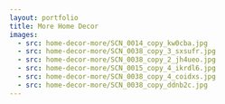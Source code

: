 ```yaml
---
layout: portfolio
title: More Home Decor
images:
  - src: home-decor-more/SCN_0014_copy_kw0cba.jpg
  - src: home-decor-more/SCN_0038_copy_3_sxsufr.jpg
  - src: home-decor-more/SCN_0038_copy_2_jh4ueo.jpg
  - src: home-decor-more/SCN_0015_copy_4_ikrdl6.jpg
  - src: home-decor-more/SCN_0038_copy_4_coidxs.jpg
  - src: home-decor-more/SCN_0038_copy_ddnb2c.jpg
---
```

